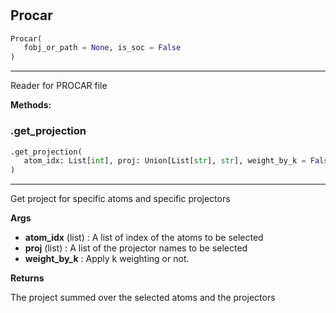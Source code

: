 #


## Procar
```python 
Procar(
   fobj_or_path = None, is_soc = False
)
```


---
Reader for PROCAR file


**Methods:**


### .get_projection
```python
.get_projection(
   atom_idx: List[int], proj: Union[List[str], str], weight_by_k = False
)
```

---
Get project for specific atoms and specific projectors


**Args**

* **atom_idx** (list) : A list of index of the atoms to be selected
* **proj** (list) : A list of the projector names to be selected
* **weight_by_k**  : Apply k weighting or not.


**Returns**

The project summed over the selected atoms and the projectors
